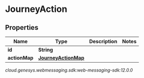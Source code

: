 # JourneyAction


## Properties

| Name | Type | Description | Notes |
| ------------ | ------------- | ------------- | ------------- |
| **id** | **String** |  |  |
| **actionMap** | [**JourneyActionMap**](JourneyActionMap) |  |  |




_cloud.genesys.webmessaging.sdk:web-messaging-sdk:12.0.0_
